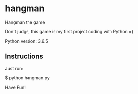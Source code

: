 # hangman
Hangman the game

Don't judge, this game is my first project coding with Python =)

Python version: 3.6.5

## Instructions

Just run:

$ python hangman.py

Have Fun!
